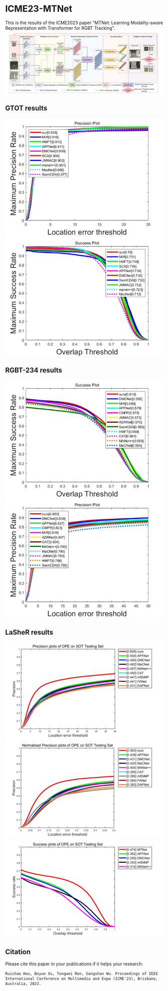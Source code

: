 # ICME23-MTNet
This is the results of the ICME2023 paper "MTNet: Learning Modality-aware Representation with Transformer for RGBT Tracking".
![image](pipeline.png)
## GTOT results
![avatar](gtot-pr.jpg) ![avatar](gtot-sr.jpg)
## RGBT-234 results
![avatar](rgbt234-pr.jpg)
![image](rgbt234-sr.jpg)
## LaSheR results
![image](lasher-pr.jpg)
![image](lasher-npr.jpg)
![image](lasher-sr.jpg)
## Citation
Please cite this paper in your publications if it helps your research:
```
Ruichao Hou, Boyue Xu, Tongwei Ren, Gangshan Wu. Proceedings of IEEE International Conference on Multimedia and Expo (ICME'23), Brisbane, Australia, 2023.
```
